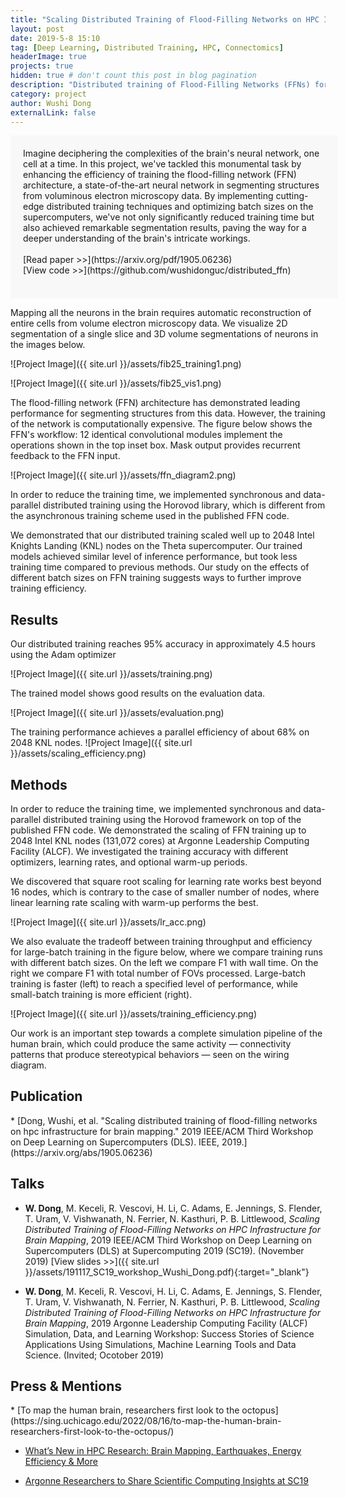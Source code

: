 ```yaml
---
title: "Scaling Distributed Training of Flood-Filling Networks on HPC Infrastructure for Brain Mapping"
layout: post
date: 2019-5-8 15:10
tag: [Deep Learning, Distributed Training, HPC, Connectomics]
headerImage: true
projects: true
hidden: true # don't count this post in blog pagination
description: "Distributed training of Flood-Filling Networks (FFNs) for instance segmentation in 3d volumes implemented with Horovod."
category: project
author: Wushi Dong
externalLink: false
---
```


<span style="background-color: #f8f8f8; padding: 20px; border-radius: 0px; display: inline-block; width: calc(100% - 20px);">
Imagine deciphering the complexities of the brain's neural network, one cell at a time. In this project, we've tackled this monumental task by enhancing the efficiency of training the flood-filling network (FFN) architecture, a state-of-the-art neural network in segmenting structures from voluminous electron microscopy data. By implementing cutting-edge distributed training techniques and optimizing batch sizes on the supercomputers, we've not only significantly reduced training time but also achieved remarkable segmentation results, paving the way for a deeper understanding of the brain's intricate workings.<br><br>
[Read paper >>](https://arxiv.org/pdf/1905.06236)<br>
[View code >>](https://github.com/wushidonguc/distributed_ffn)<br>
<br>
</span>

<!--
Paper: ["Scaling Distributed Training of Flood-Filling Networks on HPC Infrastructure for Brain Mapping"](https://ieeexplore.ieee.org/abstract/document/8945106) published in 2019 IEEE/ACM Third Workshop on Deep Learning on Supercomputers (DLS) at SC19.
Paper: ["Dong, Wushi, et al. "Scaling distributed training of flood-filling networks on hpc infrastructure for brain mapping." 2019 IEEE/ACM Third Workshop on Deep Learning on Supercomputers (DLS). IEEE, 2019."](https://arxiv.org/pdf/1905.06236)

Code: [distributed_ffn](https://github.com/wushidonguc/distributed_ffn)
-->

Mapping all the neurons in the brain requires automatic reconstruction of entire cells from volume electron microscopy data. We visualize 2D segmentation of a single slice and 3D volume segmentations of neurons in the images below.

![Project Image]({{ site.url }}/assets/fib25_training1.png)

![Project Image]({{ site.url }}/assets/fib25_vis1.png)

The flood-filling network (FFN) architecture has demonstrated leading performance for segmenting structures from this data. However, the training of the network is computationally expensive. The figure below shows the FFN's workflow: 12 identical convolutional modules implement the operations shown in the top inset box. Mask output provides recurrent feedback to the FFN input.

![Project Image]({{ site.url }}/assets/ffn_diagram2.png)

In order to reduce the training time, we implemented synchronous and data-parallel distributed training using the Horovod library, which is different from the asynchronous training scheme used in the published FFN code.

We demonstrated that our distributed training scaled well up to 2048 Intel Knights Landing (KNL) nodes on the Theta supercomputer. Our trained models achieved similar level of inference performance, but took less training time compared to previous methods. Our study on the effects of different batch sizes on FFN training suggests ways to further improve training efficiency.


## Results

Our distributed training reaches 95% accuracy in approximately 4.5 hours using the Adam optimizer

![Project Image]({{ site.url }}/assets/training.png)

The trained model shows good results on the evaluation data.

![Project Image]({{ site.url }}/assets/evaluation.png)

The training performance achieves a parallel efficiency of about 68% on 2048 KNL nodes.
![Project Image]({{ site.url }}/assets/scaling_efficiency.png)

## Methods

In order to reduce the training time, we implemented synchronous and data-parallel distributed training using the Horovod framework on top of the published FFN code. We demonstrated the scaling of FFN training up to 2048 Intel KNL nodes (131,072 cores) at Argonne Leadership Computing Facility (ALCF). We investigated the training accuracy with different optimizers, learning rates, and optional warm-up periods.

We discovered that square root scaling for learning rate works best beyond 16 nodes, which is contrary to the case of smaller number of nodes, where linear learning rate scaling with warm-up performs the best.

![Project Image]({{ site.url }}/assets/lr_acc.png)

We also evaluate the tradeoff between training throughput and efficiency for large-batch training in the figure below, where we compare training runs with different batch sizes. On the left we compare F1 with wall time. On the right we compare F1 with total number of FOVs processed. Large-batch training is faster (left) to reach a specified level of performance, while small-batch training is more efficient (right).

![Project Image]({{ site.url }}/assets/training_efficiency.png)

Our work is an important step towards a complete simulation pipeline of the human brain, which could produce the same activity — connectivity patterns that produce stereotypical behaviors — seen on the wiring diagram.

<h2>Publication</h2>
* [Dong, Wushi, et al. "Scaling distributed training of flood-filling networks on hpc infrastructure for brain mapping." 2019 IEEE/ACM Third Workshop on Deep Learning on Supercomputers (DLS). IEEE, 2019.](https://arxiv.org/abs/1905.06236)

## Talks
* <b>W. Dong</b>, M. Keceli, R. Vescovi, H. Li, C. Adams, E. Jennings, S. Flender, T. Uram, V. Vishwanath, N. Ferrier, N. Kasthuri, P. B. Littlewood, <i>Scaling Distributed Training of Flood-Filling Networks on HPC Infrastructure for Brain Mapping</i>, 2019 IEEE/ACM Third Workshop on Deep Learning on Supercomputers (DLS) at Supercomputing 2019 (SC19). (November 2019) [View slides >>]({{ site.url }}/assets/191117_SC19_workshop_Wushi_Dong.pdf){:target="\_blank"}

* <b>W. Dong</b>, M. Keceli, R. Vescovi, H. Li, C. Adams, E. Jennings, S. Flender, T. Uram, V. Vishwanath, N. Ferrier, N. Kasthuri, P. B. Littlewood, <i>Scaling Distributed Training of Flood-Filling Networks on HPC Infrastructure for Brain Mapping</i>, 2019 Argonne Leadership Computing Facility (ALCF) Simulation, Data, and Learning Workshop: Success Stories of Science Applications Using Simulations, Machine Learning Tools and Data Science. (Invited; Ocotober 2019)

<h2>Press & Mentions</h2>
* [To map the human brain, researchers first look to the octopus](https://sing.uchicago.edu/2022/08/16/to-map-the-human-brain-researchers-first-look-to-the-octopus/)

* [What’s New in HPC Research: Brain Mapping, Earthquakes, Energy Efficiency & More](https://www.hpcwire.com/2019/06/12/whats-new-in-hpc-research-brain-mapping-earthquakes-energy-efficiency-more/)

* [Argonne Researchers to Share Scientific Computing Insights at SC19](https://www.hpcwire.com/off-the-wire/argonne-researchers-to-share-scientific-computing-insights-at-sc19/)
